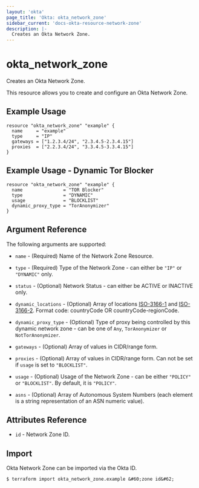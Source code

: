 ```yaml
---
layout: 'okta'
page_title: 'Okta: okta_network_zone'
sidebar_current: 'docs-okta-resource-network-zone'
description: |-
  Creates an Okta Network Zone.
---
```


# okta_network_zone

Creates an Okta Network Zone.

This resource allows you to create and configure an Okta Network Zone.

## Example Usage

```hcl
resource "okta_network_zone" "example" {
  name     = "example"
  type     = "IP"
  gateways = ["1.2.3.4/24", "2.3.4.5-2.3.4.15"]
  proxies  = ["2.2.3.4/24", "3.3.4.5-3.3.4.15"]
}
```

## Example Usage - Dynamic Tor Blocker

```hcl
resource "okta_network_zone" "example" {
  name               = "TOR Blocker"
  type               = "DYNAMIC"
  usage              = "BLOCKLIST"
  dynamic_proxy_type = "TorAnonymizer"
}
```

## Argument Reference

The following arguments are supported:

- `name` - (Required) Name of the Network Zone Resource.

- `type` - (Required) Type of the Network Zone - can either be `"IP"` or `"DYNAMIC"` only.

- `status` - (Optional) Network Status - can either be ACTIVE or INACTIVE only.

- `dynamic_locations` - (Optional) Array of locations [ISO-3166-1](https://en.wikipedia.org/wiki/ISO_3166-1_alpha-2)
  and [ISO-3166-2](https://en.wikipedia.org/wiki/ISO_3166-2). Format code: countryCode OR countryCode-regionCode.

- `dynamic_proxy_type` - (Optional) Type of proxy being controlled by this dynamic network zone - can be one of `Any`, `TorAnonymizer` or `NotTorAnonymizer`.

- `gateways` - (Optional) Array of values in CIDR/range form.

- `proxies` - (Optional) Array of values in CIDR/range form. Can not be set if `usage` is set to `"BLOCKLIST"`.

- `usage` - (Optional) Usage of the Network Zone - can be either `"POLICY"` or `"BLOCKLIST"`. By default, it is `"POLICY"`.

- `asns` - (Optional) Array of Autonomous System Numbers (each element is a string representation of an ASN numeric value).

## Attributes Reference

- `id` - Network Zone ID.

## Import

Okta Network Zone can be imported via the Okta ID.

```
$ terraform import okta_network_zone.example &#60;zone id&#62;
```
